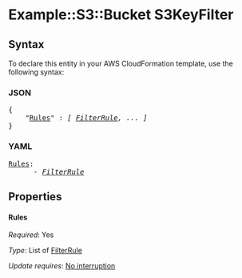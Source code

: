 # Example::S3::Bucket S3KeyFilter

## Syntax

To declare this entity in your AWS CloudFormation template, use the following syntax:

### JSON

<pre>
{
    "<a href="#rules" title="Rules">Rules</a>" : <i>[ <a href="filterrule.md">FilterRule</a>, ... ]</i>
}
</pre>

### YAML

<pre>
<a href="#rules" title="Rules">Rules</a>: <i>
      - <a href="filterrule.md">FilterRule</a></i>
</pre>

## Properties

#### Rules

_Required_: Yes

_Type_: List of <a href="filterrule.md">FilterRule</a>

_Update requires_: [No interruption](https://docs.aws.amazon.com/AWSCloudFormation/latest/UserGuide/using-cfn-updating-stacks-update-behaviors.html#update-no-interrupt)

